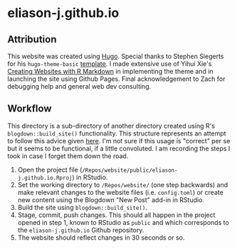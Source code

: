# eliason-j.github.io

## Attribution
This website was created using [Hugo](https://gohugo.io). 
Special thanks to Stephen Siegerts for his `hugo-theme-basic` [template](https://github.com/siegerts/hugo-theme-basic). 
I made extensive use of Yihui Xie's [Creating Websites with R Markdown](https://bookdown.org/yihui/blogdown/) in implementing the theme and in launching the site using Github Pages.
Final acknowledgement to Zach for debugging help and general web dev consulting. 

## Workflow 

This directory is a sub-directory of another directory created using R's `blogdown::build_site()` functionality. 
This structure represents an attempt to follow this advice given [here](https://bookdown.org/yihui/blogdown/github-pages.html).
I'm not sure if this usage is "correct" per se but it seems to be functional, if a little convoluted. I am recording the steps I took in case I forget them down the road.

1. Open the project file (`/Repos/website/public/eliason-j.github.io.Rproj`) in RStudio. 
2. Set the working directory to `/Repos/website/` (one step backwards) and make relevant changes to the website files (i.e. `config.toml`) or create new content using the Blogdown "New Post" add-in in RStudio.
3. Build the site using `blogdown::build_site()`.
4. Stage, commit, push changes. This should all happen in the project opened in step 1, known to RStudio as `public` and which corresponds to the `eliason-j.github.io` Github repository.
5. The website should reflect changes in 30 seconds or so. 
